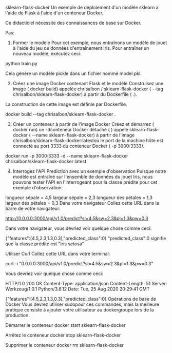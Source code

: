 sklearn-flask-docker
Un exemple de déploiement d'un modèle sklearn à l'aide de Flask à l'aide d'un conteneur Docker.

Ce didacticiel nécessite des connaissances de base sur Docker.

Pas:
1. Former le modèle
Pour cet exemple, nous entraînons un modèle de jouet à l'aide du jeu de données d'entraînement Iris. Pour entraîner un nouveau modèle, exécutez ceci:

python train.py

Cela génère un modèle pickle dans un fichier nommé model.pkl.

2. Créez une image Docker contenant Flask et le modèle
Construisez une image ( docker build) appelée chrisalbon / sklearn-flask-docker ( --tag chrisalbon/sklearn-flask-docker) à partir du Dockerfile ( .).

La construction de cette image est définie par Dockerfile.

docker build --tag chrisalbon/sklearn-flask-docker .

3. Créer un conteneur à partir de l'image Docker
Créez et démarrez ( docker run) un -dconteneur Docker détaché ( ) appelé sklearn-flask-docker ( --name sklearn-flask-docker) à partir de l'image chrisalbon/sklearn-flask-docker:latestoù le port de la machine hôte est connecté au port 3333 du conteneur Docker ( -p 3000:3333).

docker run -p 3000:3333 -d --name sklearn-flask-docker chrisalbon/sklearn-flask-docker:latest

4. Interrogez l'API Prediction avec un exemple d'observation
Puisque notre modèle est entraîné sur l'ensemble de données du jouet Iris, nous pouvons tester l'API en l'interrogeant pour la classe prédite pour cet exemple d'observation:

longueur sépale = 4,5
largeur sépale = 2,3
longueur des pétales = 1,3
largeur des pétales = 0,3
Dans votre navigateur
Collez cette URL dans la barre de votre navigateur:

http://0.0.0.0:3000/api/v1.0/predict?sl=4.5&sw=2.3&pl=1.3&pw=0.3

Dans votre navigateur, vous devriez voir quelque chose comme ceci:

{"features":[4.5,2.3,1.3,0.3],"predicted_class":0}
"predicted_class":0 signifie que la classe prédite est "Iris setosa"

Utiliser Curl
Collez cette URL dans votre terminal:

curl -i "0.0.0.0:3000/api/v1.0/predict?sl=4.5&sw=2.3&pl=1.3&pw=0.3"

Vous devriez voir quelque chose comme ceci:

HTTP/1.0 200 OK
Content-Type: application/json
Content-Length: 51
Server: Werkzeug/1.0.1 Python/3.6.12
Date: Tue, 25 Aug 2020 20:29:41 GMT

{"features":[4.5,2.3,1.3,0.3],"predicted_class":0}
Opérations de base de Docker
Vous devrez utiliser sudopour ces commandes, mais la meilleure pratique consiste à ajouter votre utilisateur au dockergroupe lors de la production.

Démarrer le conteneur
docker start sklearn-flask-docker

Arrêtez le conteneur
docker stop sklearn-flask-docker

Supprimer le conteneur
docker rm sklearn-flask-docker
